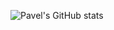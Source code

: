 ![Pavel's GitHub stats](https://github-readme-stats.vercel.app/api?username=pkhromchenko&count_private=true&theme=codeSTACKr)

